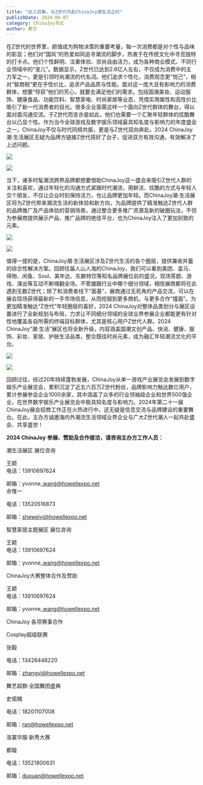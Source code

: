 ```yaml
---
title: "达人召集，与Z世代共赴ChinaJoy潮生活之约"
publishDate: 2024-06-07
category: ChinaJoy专区
author: 莱尔
---
```


在Z世代的世界里，颜值成为购物决策的重要考量，每一次消费都是对个性与品味的彰显；他们对“国风”的热爱如同追寻潮流的脚步，热衷于在传统文化中寻觅独特的打卡点。他们个性鲜明、注重体验、崇尚自由活力，成为各种商业模式、不同行业领域中的“宠儿”。数据显示，Z世代已达到2.6亿人左右，不仅成为消费中的主力军之一，更是引领时尚潮流的代名词。他们追求个性化，消费观念更“悦己”，相对“智商税”更在乎性价比，追求产品品质与性能。面对这一庞大且有影响力的消费群体，想要“俘获”他们的芳心，就要去满足他们的需求。包括国潮美妆、运动服饰、健康食品、功能饮料、智慧家电、时尚家居等业态，凭借实用属性和高性价比吸引了新一代消费者的目光。很多企业亟需这样一个面向Z世代群体的舞台，得以面对面沟通交流。于Z世代而言亦是如此，他们也需要一个汇聚年轻群体的炫酷舞台以凸显个性。作为当今全球游戏及数字娱乐领域最具知名度与影响力的年度盛会之一，ChinaJoy不仅与时代同频共振，更是与Z世代双向奔赴。2024 ChinaJoy潮·生活展区无疑为品牌方链接Z世代搭好了台子，促进双方有效沟通，有效解决了上述问题。

![](https://ec-net-1251389766.cos.ap-shanghai.myqcloud.com/wp-content/uploads/2024/06/20240607135754316.png)

![](https://ec-net-1251389766.cos.ap-shanghai.myqcloud.com/wp-content/uploads/2024/06/20240607135756398.png)

当下，诸多时髦潮流跨界品牌都想要借助ChinaJoy这一盛会来吸引Z世代人群的关注和喜欢，通过年轻化的沟通方式紧跟时代潮流，用鲜活、炫酷的方式与年轻人交个朋友，不仅让企业时刻保持活力，也让品牌更加年轻。而ChinaJoy潮·生活展区将为Z世代带来潮流生活的新体验和新方向，为品牌提供了精准触达Z世代人群的品牌推广及产品体验的营销场景。通过整合更多推广资源及新的破圈玩法，不但为参展商提供展示产品、推广品牌的绝佳平台，也为ChinaJoy注入了更加别致的元素。

![](https://ec-net-1251389766.cos.ap-shanghai.myqcloud.com/wp-content/uploads/2024/06/20240607135759332.png)

![](https://ec-net-1251389766.cos.ap-shanghai.myqcloud.com/wp-content/uploads/2024/06/20240607135802938.png)

值得一提的是，ChinaJoy潮·生活展区涉及Z世代生活的各个圈层，提供兼收并蓄的综合性解决方案。回顾往届人山人海的ChinaJoy，我们可以看到美团、盒马、得物、闲鱼、Soul、美年达、东鹏特饮等知名品牌展位前的盛况，现场答题、游戏、演出等互动不断嗨翻全场。不管雄踞行业中哪个细分领域，相信展商都将在此遇到无数Z世代；除了和消费者线下“面基”，展商通过无死角的产品交流，可以在展会现场获得最新的一手市场信息，从而挖掘到更多商机，与更多合作“撞面”。为更加精准触达“Z世代”年轻圈层的喜好，2024 ChinaJoy对整体品类划分与展区设置进行了全新规划与布局，力求让不同细分领域的全球业界参展企业都能更有针对性地覆盖各自所需的终端目标群体，尤其是核心用户Z世代人群。2024 ChinaJoy“潮·生活”展区也将全新升级，内容涵盖国潮文创产品、快消、健康、服饰、彩妆、家居、护肤生活品类，整合既往时尚元素，成为融汇年轻潮流文化的平台。

![](https://ec-net-1251389766.cos.ap-shanghai.myqcloud.com/wp-content/uploads/2024/06/20240607135806765.png)

![](https://ec-net-1251389766.cos.ap-shanghai.myqcloud.com/wp-content/uploads/2024/06/20240607135808836.png)

回顾过往，经过20年持续蓬勃发展，ChinaJoy从单一游戏产业展览会发展到数字娱乐产业展览会，累积沉淀了近五六百万Z世代粉丝，品牌影响力触达数亿用户，累计参展参会企业1000余家，其中涵盖了众多的行业领袖级企业和世界500强企业，在世界数字娱乐产业展览会中极具知名度与影响力。2024年第二十一届ChinaJoy展会招商工作正在火热进行中，这无疑是信息交流与品牌建设的重要舞台。在此，主办方诚邀海内外潮流生活领域业界企业与广大Z世代潮人一起共赴盛会、共享盛世！

**2024 ChinaJoy** **参展、赞助及合作接洽，请咨询主办方工作人员：**

  
  
潮生活展区 展位咨询

王颖   
电话：13910697624

邮箱：yvonne\_wang@howellexpo.net  
佘惟一

电话：13520516873

邮箱：sheweiyi@howellexpo.net  
  
智慧家居主题展区 展位咨询

王颖   
电话：13910697624  

邮箱：yvonne\_wang@howellexpo.net

  
ChinaJoy大赛整体合作及赞助

王颖   
电话：13910697624  

邮箱：yvonne\_wang@howellexpo.net

  
ChinaJoy 各项赛事合作

Cosplay超级联赛

张毅 

电话：13426446220

邮箱：zhangyi@howellexpo.net

舞艺超群·全国舞团盛典

史偌楠

电话：18201107008

邮箱：ran@howellexpo.net

洛裳华服·新秀大赛

都璇

电话：13521800631

邮箱：duxuan@howellexpo.net
